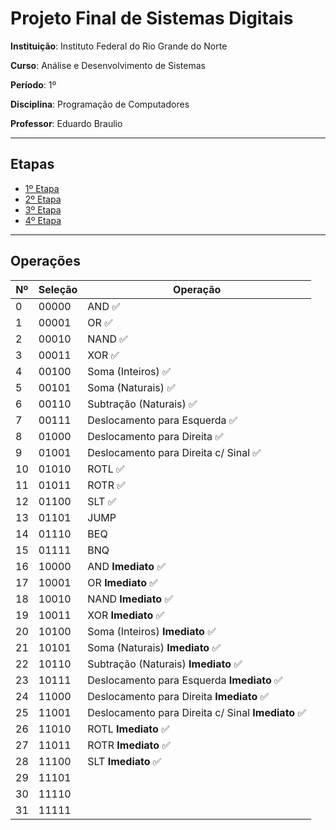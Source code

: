 # Projeto Final de Sistemas Digitais

**Instituição**: Instituto Federal do Rio Grande do Norte

**Curso**: Análise e Desenvolvimento de Sistemas

**Período**: 1º

**Disciplina**: Programação de Computadores

**Professor**: Eduardo Braulio

---

## Etapas

- [1º Etapa](1-etapa.md)
- [2º Etapa](2-etapa.md)
- [3º Etapa](3-etapa.md)
- [4º Etapa](4-etapa.md)

---

## Operações

Nº | Seleção | Operação
--- | ------- | --------
0 | 00000 | AND :white_check_mark:
1 | 00001 | OR :white_check_mark:
2 | 00010 | NAND :white_check_mark:
3 | 00011 | XOR :white_check_mark:
4 | 00100 | Soma (Inteiros) :white_check_mark:
5 | 00101 | Soma (Naturais) :white_check_mark:
6 | 00110 | Subtração (Naturais) :white_check_mark:
7 | 00111 | Deslocamento para Esquerda :white_check_mark:
8 | 01000 | Deslocamento para Direita :white_check_mark:
9 | 01001 | Deslocamento para Direita c/ Sinal :white_check_mark:
10 | 01010 | ROTL :white_check_mark:
11 | 01011 | ROTR :white_check_mark:
12 | 01100 | SLT :white_check_mark:
13 | 01101 | JUMP
14 | 01110 | BEQ
15 | 01111 | BNQ
16 | 10000 | AND **Imediato** :white_check_mark:
17 | 10001 | OR **Imediato** :white_check_mark:
18 | 10010 | NAND **Imediato** :white_check_mark:
19 | 10011 | XOR **Imediato** :white_check_mark:
20 | 10100 | Soma (Inteiros) **Imediato** :white_check_mark:
21 | 10101 | Soma (Naturais) **Imediato** :white_check_mark:
22 | 10110 | Subtração (Naturais) **Imediato** :white_check_mark:
23 | 10111 | Deslocamento para Esquerda **Imediato** :white_check_mark:
24 | 11000 | Deslocamento para Direita **Imediato** :white_check_mark:
25 | 11001 | Deslocamento para Direita c/ Sinal **Imediato** :white_check_mark:
26 | 11010 | ROTL **Imediato** :white_check_mark:
27 | 11011 | ROTR **Imediato** :white_check_mark:
28 | 11100 | SLT **Imediato** :white_check_mark:
29 | 11101 |
30 | 11110 |
31 | 11111 |
